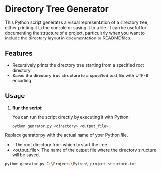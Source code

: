 # Directory Tree Generator

This Python script generates a visual representation of a directory tree, either printing it to the console or saving it to a file. It can be useful for documenting the structure of a project, particularly when you want to include the directory layout in documentation or README files.

## Features

- Recursively prints the directory tree starting from a specified root directory.
- Saves the directory tree structure to a specified text file with UTF-8 encoding.

## Usage

1. **Run the script:**

   You can run the script directly by executing it with Python:

   ```bash
   python genrator.py <directory> <output_file>


Replace genrator.py with the actual name of your Python file.

- <directory>: The root directory from which to start the tree.
- <output_file>: The name of the output file where the directory structure will be saved.


```bash
python genrator.py C:\Projects\Python\ project_structure.txt


